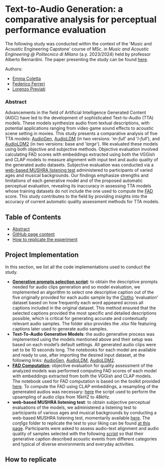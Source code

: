 # Text-to-Audio Generation: a comparative analysis for perceptual performance evaluation 
The following study was conducted within the context of the 'Music and Acoustic Engineering Capstone' course of MSc. in _Music and Acoustic Engineering @ Politecnico di Milano_ (a.y. 2023/2024) held by professor Alberto Bernardini. The paper presenting the study can be found [here](assets/MAE_Capstone_28june.pdf).

Authors:

- [Emma Coletta](https://github.com/emmaclt)
- [Federico Ferreri](https://github.com/federicoalferreri)
- [Lorenzo Previati](https://github.com/LorenzoPreviati22)


### Abstract
Advancements in the field of Artificial Intelligence Generated Content (AIGC) have led to the development of sophisticated Text-to-Audio (TTA) models. These models synthesize audio from textual descriptions, with potential applications ranging from video game sound effects to acoustic scene setting in movies. This study presents a comparative analysis of five TTA models: [AudioGen](https://arxiv.org/pdf/2209.15352), [AudioLDM](https://arxiv.org/pdf/2301.12503) (in two versions: '_m-full_' and '_l-full_'), and [AudioLDM2](https://ieeexplore.ieee.org/stamp/stamp.jsp?arnumber=10530074&casa_token=hya2XRcl9OkAAAAA:ChBk4vUXM8uwiXZHJFXsqWWeI4Zl3r3V5iWA-4k7X1bZ4E6E3J1XtLg9JHl8nkFtegu6f2JB8w&tag=1) (in two versions: base and '_large_'). We evaluated these models using both objective and subjective methods. Objective evaluation involved calculating FAD scores with embeddings extracted using both the VGGish and CLAP models to measure alignment with input text and audio quality of the generated audio datasets. Subjective evaluation was conducted via a [web-based MUSHRA listening test](https://github.com/audiolabs/webMUSHRA/tree/master) administered to participants of varied ages and musical backgrounds. Our findings emphasize strengths and limitations of each generative model and of the proposed automatic perceptual evaluation, revealing its inaccuracy in assessing TTA models whose training datasets do not include the one used to compute the [FAD](https://arxiv.org/pdf/1812.08466) score. This study contributes to the field by providing insights into the accuracy of current automatic quality assessment methods for TTA models. 


## Table of Contents
- [Abstract](#abstract)
- [GitHub page content](#project-implementation)
- [How to replicate the experiment](#)

## Project Implementation

In this section, we list all the code implementations used to conduct the study. 

- **[Generative prompts selection script](codes_for_the_captions_selection)**: to obtain the descriptive prompts needed for audio clips generation and so model evaluation, we implemented an algorithm to select one descriptive caption out of the five originally provided for each audio sample by the [Clotho](https://zenodo.org/records/3490684) 'evaluation' dataset based on how frequently each word appeared across all captions included in the original dataset. This method ensured that the selected captions provided the most specific and detailed descriptions possible, which is critical for generating accurate and contextually relevant audio samples. The folder also provides the .xlsx file featuring captions later used to generate audio samples. 
- **Text-To-Audio Generative Models**: the audio generative process was implemented using the models mentioned above and their setup was based on each model’s default settings. All generated audio clips were set to be 10 seconds long. The notebooks for each model are available and ready to use, after importing the desired input dataset, at the following links: [AudioGen](audiogen_kaggle.ipynb), [AudioLDM](audio_ldm_kaggle.ipynb), [AudioLDM2](audio_ldm2_kaggle.ipynb).
- **[FAD Computation](fad_google_colab.ipynb)**: objective evaluation for quality assessment of the analyzed models was performed computing FAD scores of each model with embeddings extracted from both the VGGish and CLAP models. The notebook used for FAD computation is based on the toolkit provided [here](https://github.com/gudgud96/frechet-audio-distance.git). To compute the FAD using CLAP embeddings, a resampling of the genereated audios was necessary: [here](codes_audio_modification_for_subjective_and_fad_clap_evaluation/resampling.ipynb) the script used to perform the upsampling of audio clips from 16kHZ to 48kHz.
- **web-based MUSHRA listening test**: to obtain subjective perceptual evaluations of the models, we administered a listening test to participants of various ages and musical backgrounds by conducting a web-based MUSHRA listening test, momentarily available [here](https://text-to-audio-subjectivetest.000webhostapp.com). The _configs_ folder to replicate the test to your liking can be found [at this page](mushra_configs_folder/configs). Participants were asked to assess audio-text alignment and audio quality of samples selected with the following [script](codes_for_the_captions_selection/code_captions_selection_for_subjective_test/extract_captions_for_category.py) so that their generative caption described acoustic events from different categories and typical of diverse environments and everyday activities.

## How to replicate

